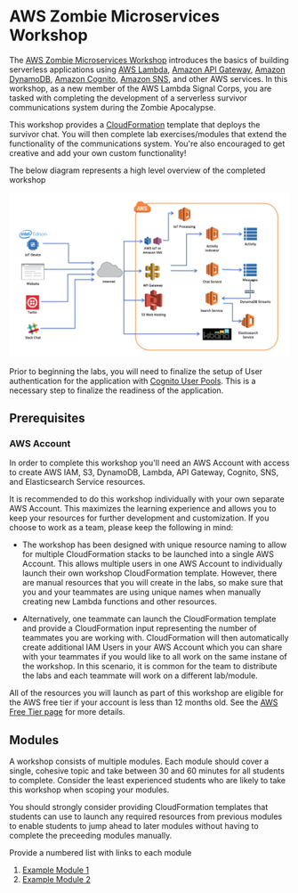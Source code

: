 # AWS Zombie Microservices Workshop

The [AWS Zombie Microservices Workshop](http://aws.amazon.com/events/zombie-microservices-roadshow/) introduces the basics of building serverless applications using [AWS Lambda](https://aws.amazon.com/lambda/), [Amazon API Gateway](https://aws.amazon.com/api-gateway/), [Amazon DynamoDB](https://aws.amazon.com/dynamodb/), [Amazon Cognito](https://aws.amazon.com/cognito/), [Amazon SNS](https://aws.amazon.com/sns/), and other AWS services. In this workshop, as a new member of the AWS Lambda Signal Corps, you are tasked with completing the development of a serverless survivor communications system during the Zombie Apocalypse.

This workshop provides a [CloudFormation](https://aws.amazon.com/cloudformation/) template that deploys the survivor chat. You will then complete lab exercises/modules that extend the functionality of the communications system. You're also encouraged to get creative and add your own custom functionality!

The below diagram represents a high level overview of the completed workshop

![Zombie Microservices Workshop Architecture](images/ZombieCompleteArchitecture.png)

Prior to beginning the labs, you will need to finalize the setup of User authentication for the application with [Cognito User Pools](https://docs.aws.amazon.com/cognito/latest/developerguide/cognito-user-identity-pools.html). This is a necessary step to finalize the readiness of the application.

## Prerequisites

### AWS Account

In order to complete this workshop you'll need an AWS Account with access to create AWS IAM, S3, DynamoDB, Lambda, API Gateway, Cognito, SNS, and Elasticsearch Service resources. 

It is recommended to do this workshop individually with your own separate AWS Account. This maximizes the learning experience and allows you to keep your resources for further development and customization. If you choose to work as a team, please keep the following in mind:

* The workshop has been designed with unique resource naming to allow for multiple CloudFormation stacks to be launched into a single AWS Account. This allows multiple users in one AWS Account to individually launch their own workshop CloudFormation template. However, there are manual resources that you will create in the labs, so make sure that you and your teammates are using unique names when manually creating new Lambda functions and other resources.

* Alternatively, one teammate can launch the CloudFormation template and provide a CloudFormation input representing the number of teammates you are working with. CloudFormation will then automatically create additional IAM Users in your AWS Account which you can share with your teammates if you would like to all work on the same instane of the workshop. In this scenario, it is common for the team to distribute the labs and each teammate will work on a different lab/module.


All of the resources you will launch as part of this workshop are eligible for the AWS free tier if your account is less than 12 months old. See the [AWS Free Tier page](https://aws.amazon.com/free/) for more details.

## Modules

A workshop consists of multiple modules. Each module should cover a single, cohesive topic and take between 30 and 60 minutes for all students to complete. Consider the least experienced students who are likely to take this workshop when scoping your modules.

You should strongly consider providing CloudFormation templates that students can use to launch any required resources from previous modules to enable students to jump ahead to later modules without having to complete the preceeding modules manually.

Provide a numbered list with links to each module

1. [Example Module 1](1_ExampleTemplate)
2. [Example Module 2](2_Example2)
